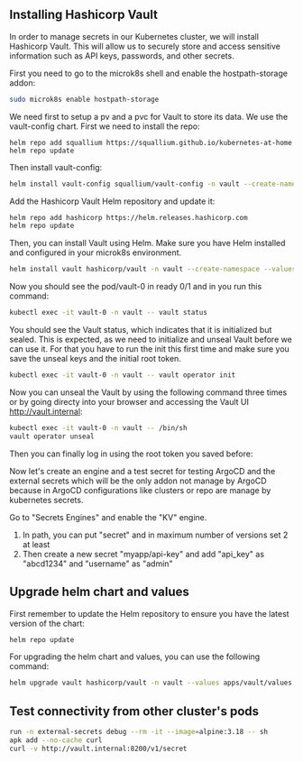 ## Installing Hashicorp Vault

In order to manage secrets in our Kubernetes cluster, we will install Hashicorp Vault. This will allow us to securely
store and access sensitive information such as API keys, passwords, and other secrets.

First you need to go to the microk8s shell and enable the hostpath-storage addon:

```bash
sudo microk8s enable hostpath-storage
```

We need first to setup a pv and a pvc for Vault to store its data. We use the vault-config chart. First we need to install the repo:

```shell
helm repo add squallium https://squallium.github.io/kubernetes-at-home
helm repo update
```

Then install vault-config:

```bash
helm install vault-config squallium/vault-config -n vault --create-namespace --version 0.0.1
```


Add the Hashicorp Vault Helm repository and update it:

```bash
helm repo add hashicorp https://helm.releases.hashicorp.com
helm repo update
```

Then, you can install Vault using Helm. Make sure you have Helm installed and configured in your microk8s environment.

```bash
helm install vault hashicorp/vault -n vault --create-namespace --values apps/vault/values.yaml --version <version>
``` 

Now you should see the pod/vault-0 in ready 0/1 and in you run this command:

```bash
kubectl exec -it vault-0 -n vault -- vault status
```

You should see the Vault status, which indicates that it is initialized but sealed. This is expected, as we need to
initialize and unseal Vault before we can use it. For that you have to run the init this first time and make sure you
save the unseal keys and the initial root token.

```bash
kubectl exec -it vault-0 -n vault -- vault operator init
```

Now you can unseal the Vault by using the following command three times or by going directy into your browser and
accessing the Vault UI http://vault.internal:

```bash
kubectl exec -it vault-0 -n vault -- /bin/sh
vault operator unseal
```

Then you can finally log in using the root token you saved before:

Now let's create an engine and a test secret for testing ArgoCD and the external secrets which will be the only addon
not
manage by ArgoCD because in ArgoCD configurations like clusters or repo are manage by kubernetes secrets.

Go to "Secrets Engines" and enable the "KV" engine. 
1. In path, you can put "secret" and in maximum number of versions set 2 at least
2. Then create a new secret "myapp/api-key" and add "api_key" as "abcd1234" and "username" as "admin"


## Upgrade helm chart and values

First remember to update the Helm repository to ensure you have the latest version of the chart:

```bash
helm repo update
```

For upgrading the helm chart and values, you can use the following command:

```bash
helm upgrade vault hashicorp/vault -n vault --values apps/vault/values.yaml --values apps/vault/values-ssl.yaml --version <version>
```

## Test connectivity from other cluster's pods

```bash
run -n external-secrets debug --rm -it --image=alpine:3.18 -- sh
apk add --no-cache curl
curl -v http://vault.internal:8200/v1/secret
```